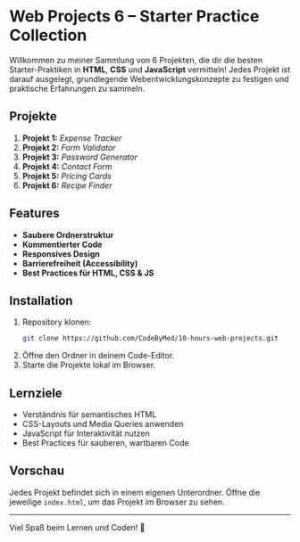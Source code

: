 # Web Projects 6 – Starter Practice Collection

Willkommen zu meiner Sammlung von 6 Projekten, die dir die besten Starter-Praktiken in **HTML**, **CSS** und **JavaScript** vermitteln! Jedes Projekt ist darauf ausgelegt, grundlegende Webentwicklungskonzepte zu festigen und praktische Erfahrungen zu sammeln.

## Projekte

1. **Projekt 1:** _Expense Tracker_
2. **Projekt 2:** _Form Validator_
3. **Projekt 3:** _Password Generator_
4. **Projekt 4:** _Contact Form_
5. **Projekt 5:** _Pricing Cards_
6. **Projekt 6:** _Recipe Finder_

## Features

- **Saubere Ordnerstruktur**
- **Kommentierter Code**
- **Responsives Design**
- **Barrierefreiheit (Accessibility)**
- **Best Practices für HTML, CSS & JS**

## Installation

1. Repository klonen:
    ```bash
    git clone https://github.com/CodeByMed/10-hours-web-projects.git
    ```
2. Öffne den Ordner in deinem Code-Editor.
3. Starte die Projekte lokal im Browser.

## Lernziele

- Verständnis für semantisches HTML
- CSS-Layouts und Media Queries anwenden
- JavaScript für Interaktivität nutzen
- Best Practices für sauberen, wartbaren Code

## Vorschau

Jedes Projekt befindet sich in einem eigenen Unterordner. Öffne die jeweilige `index.html`, um das Projekt im Browser zu sehen.

---

Viel Spaß beim Lernen und Coden! 🚀
